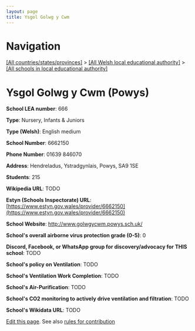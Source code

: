 ```yaml
---
layout: page
title: Ysgol Golwg y Cwm
---
```

# Navigation

[[All countries/states/provinces]](../../..) > [[All Welsh local educational authority]](../..) > [[All schools in local educational authority]](..)

# Ysgol Golwg y Cwm (Powys)

**School LEA number**: 666

**Type**: Nursery, Infants & Juniors

**Type (Welsh)**: English medium

**School Number**: 6662150

**Phone Number**: 01639 846070

**Address**: Hendreladus, Ystradgynlais, Powys, SA9 1SE

**Students**: 215

**Wikipedia URL**: TODO

**Estyn (Schools Inspectorate) URL**: [https://www.estyn.gov.wales/provider/6662150](https://www.estyn.gov.wales/provider/6662150)

**School Website**: http://www.golwgycwm.powys.sch.uk/

**School's overall airborne virus protection grade (0-5)**: 0

**Discord, Facebook, or WhatsApp group for discovery/advocacy for THIS school**: TODO

**School's policy on Ventilation**: TODO

**School's Ventilation Work Completion**: TODO

**School's Air-Purification**: TODO

**School's CO2 monitoring to actively drive ventilation and filtration**: TODO

**School's Wikidata URL**: TODO




[Edit this page](https://github.com/ventilate-schools/Wales/edit/prif/./Powys/Ysgol_Golwg_y_Cwm.md). See also [rules for contribution](../../../contribution-rules/)